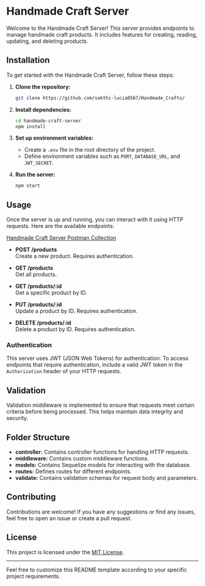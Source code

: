 
# Handmade Craft Server

Welcome to the Handmade Craft Server! This server provides endpoints to manage handmade craft products. It includes features for creating, reading, updating, and deleting products.

## Installation

To get started with the Handmade Craft Server, follow these steps:

1. **Clone the repository:**
   ```bash
   git clone https://github.com/sakthi-lucia0567/Handmade_Crafts/
   ```

2. **Install dependencies:**
   ```bash
   cd handmade-craft-server
   npm install
   ```

3. **Set up environment variables:**
   - Create a `.env` file in the root directory of the project.
   - Define environment variables such as `PORT`, `DATABASE_URL`, and `JWT_SECRET`.

4. **Run the server:**
   ```bash
   npm start
   ```

## Usage

Once the server is up and running, you can interact with it using HTTP requests. Here are the available endpoints:

[Handmade Craft Server Postman Collection](https://hevenlydemon.postman.co/workspace/Lucifer-Workspace~507e4dff-905a-4d06-a1b0-235262c544ad/collection/18246487-69af5aa7-5715-4e31-becd-7039ca14d1f4?action=share&creator=18246487&active-environment=18246487-efbbace3-ab7d-4723-9b75-0744ebc35355)

- **POST /products**  
  Create a new product. Requires authentication.

- **GET /products**  
  Get all products.

- **GET /products/:id**  
  Get a specific product by ID.

- **PUT /products/:id**  
  Update a product by ID. Requires authentication.

- **DELETE /products/:id**  
  Delete a product by ID. Requires authentication.

### Authentication

This server uses JWT (JSON Web Tokens) for authentication. To access endpoints that require authentication, include a valid JWT token in the `Authorization` header of your HTTP requests.

## Validation

Validation middleware is implemented to ensure that requests meet certain criteria before being processed. This helps maintain data integrity and security.

## Folder Structure

- **controller:** Contains controller functions for handling HTTP requests.
- **middleware:** Contains custom middleware functions.
- **models:** Contains Sequelize models for interacting with the database.
- **routes:** Defines routes for different endpoints.
- **validate:** Contains validation schemas for request body and parameters.

## Contributing

Contributions are welcome! If you have any suggestions or find any issues, feel free to open an issue or create a pull request.

## License

This project is licensed under the [MIT License](LICENSE).

---

Feel free to customize this README template according to your specific project requirements.
